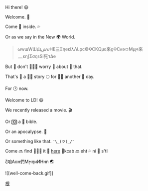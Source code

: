 Hi there! 😃

Welcome. 👋

Come 🍆 inside. 💦

Or as we say in the New 🌍 World.

> ωwшWШ山שش‎ΗE‎‎‎三ΞηeεlλΛLϙc©ϘCΚΩμε來ϙϘCʌəㅁϺμϻ來𓈖εηʃΣσςsSi死דΔe

But 🍑 don't 🙅🏻‍♀️ worry 🤔 about 🚫 that. 

That's 🌄 a 🥚🐇 story 🌕 for 🎄🎅 another 🌅 day.

For 🕓 now.

Welcome to LD! 😃

We recently released a movie. 🎬

Or 🔟 a 🔏 bible.

Or an apocalypse. 🎉

Or something like that. `¯\_(ツ)_/¯`

Come 🔜 find 🕵🏻‍♀️ it 🎥 [here](https://religion.thedynamiclinker.com) 🍿kcab 🔙 eht 💦 ni 🍑 s'tI

ζ咱Ααн們ϺϻηиИНнn 🌏

![[well-come-back.gif]]

[根](https://religion.thedynamiclinker.com/alphabet/meanings/%E6%A0%B9)